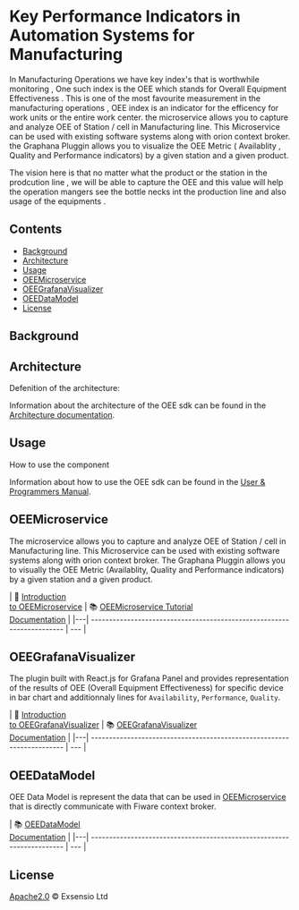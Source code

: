 # Key Performance Indicators in Automation Systems for Manufacturing

In Manufacturing Operations we have key index's that is worthwhile monitoring , One such index is the OEE which stands for Overall Equipment Effectiveness . This is one of the most favourite measurement in the manufacturing operations , OEE index is an indicator for the efficency for work units or the entire work center.
the microservice allows you to capture and analyze OEE of Station / cell in Manufacturing line. This Microservice can be used with existing software systems along with orion context broker. the Graphana Pluggin allows you to visualize the OEE Metric ( Availablity , Quality and Performance indicators) by a given station and a given product.

The vision here is that no matter what the product or the station in the prodcution line , we will be able to capture the OEE and this value will help the operation mangers see the bottle necks int the production line and also usage of the equipments .

## Contents

-   [Background](#background)
-   [Architecture](#architecture)
-   [Usage](#usage)
-   [OEEMicroservice](#oeemicroservice)
-   [OEEGrafanaVisualizer](oeegrafanavisualizer)
-   [OEEDataModel](oeedatamodel)
-   [License](#license)

## Background

## Architecture

Defenition of the architecture:

Information about the architecture of the OEE sdk can be found in the [Architecture documentation](docs/architecture.md).

## Usage

How to use the component

Information about how to use the OEE sdk can be found in the [User & Programmers Manual](docs/usermanual.md).

## OEEMicroservice

The microservice allows you to capture and analyze OEE of Station / cell in Manufacturing line. This Microservice can be used with existing software systems along with orion context broker. The Graphana Pluggin allows you to visually the OEE Metric (Availablity, Quality and Performance indicators) by a given station and a given product.

| :movie_camera: [Introduction<br>to OEEMicroservice](https://www.youtube.com) | :books: [OEEMicroservice Tutorial<br>Documentation](https://github.com/Exsensio-Ltd/OEEMicroservice) |
|---| ---------------------------------------------------------------------- | --- |

## OEEGrafanaVisualizer

The plugin built with React.js for Grafana Panel and provides representation of the results of OEE (Overall Equipment Effectiveness) for specific device in bar chart and additionnaly lines for `Availability`, `Performance`, `Quality`.

| :movie_camera: [Introduction<br>to OEEGrafanaVisualizer](https://www.youtube.com) | :books: [OEEGrafanaVisualizer<br>Documentation](https://github.com/Exsensio-Ltd/OEEGrafanaVisualizer) |
|---| ---------------------------------------------------------------------- | --- |

## OEEDataModel

OEE Data Model is represent the data that can be used in [OEEMicroservice](https://github.com/Exsensio-Ltd/OEEMicroservice) that is directly communicate with Fiware context broker.

| :books: [OEEDataModel<br>Documentation](https://github.com/Exsensio-Ltd/OEEDataModel) |
|---| ---------------------------------------------------------------------- | --- |

## License

[Apache2.0](LICENSE) © Exsensio Ltd

